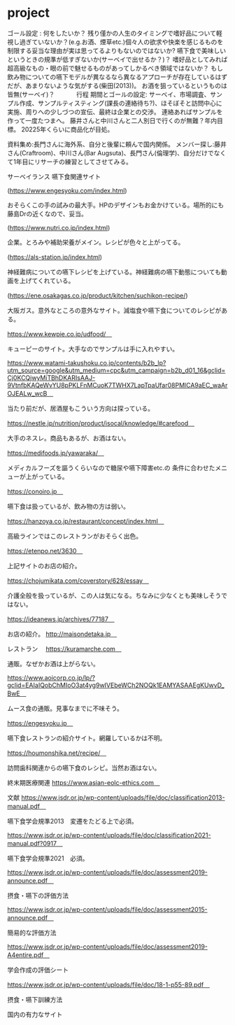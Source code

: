 # project
ゴール設定 : 
何をしたいか？
残り僅かの人生のタイミングで嗜好品について軽視し過ぎていないか？(e.g.お酒、煙草etc.)個々人の欲求や快楽を感じるものを制限する妥当な理由が実は思ってるよりもないのではないか?
嚥下食で美味しいというときの規準が低すぎないか(サーベイで出せるか？)？
嗜好品としてみれば超高級なもの・眼の前で魅せるものがあってしかるべき領域ではないか？
もし飲み物についての嚥下モデルが異なるなら異なるアプローチが存在しているはずだが、あまりないような気がする(柴田(2013))。
お酒を狙っているというものは皆無(サーベイ)？　　
　
行程
期間とゴールの設定:
サーベイ、市場調査、サンプル作成、サンプルティスティング(課長の連絡待ち?)、ほそぼそと訪問中心に実施、周りへの少しづつの宣伝、最終は企業との交渉。
連絡あればサンプルを作って一度たつまへ。
藤井さんと中川さんと二人別日で行くのが無難？年内目標。
20225年くらいに商品化が目処。


資料集め:長門さんに海外系、自分と後輩に頼んで国内関係。
メンバー探し:藤井さん(Craftroom)、中川さん(Bar Augsuta)、長門さん(倫理学)、自分だけでなくて1年目にリサーチの練習としてさせてみる。

サーベイランス
嚥下食関連サイト

(https://www.engesyoku.com/index.html)

おそらくこの手の試みの最大手。HPのデザインもお金かけている。場所的にも藤島Drの近くなので、妥当。

(https://www.nutri.co.jp/index.html)

企業。とろみや補助栄養がメイン。レシピが色々と上がってる。

(https://als-station.jp/index.html)　

神経難病についての嚥下レシピを上げている。神経難病の嚥下動態についても動画を上げてくれている。

(https://ene.osakagas.co.jp/product/kitchen/suchikon-recipe/)　

大阪ガス。意外なところの意外なサイト。減塩食や嚥下食についてのレシピがある。

https://www.kewpie.co.jp/udfood/　

キューピーのサイト。大手なのでサンプルは手に入れやすい。

https://www.watami-takushoku.co.jp/contents/b2b_lp?utm_source=google&utm_medium=cpc&utm_campaign=b2b_d01_16&gclid=Cj0KCQjwyMiTBhDKARIsAAJ-9VtnfbKAQeWvYU8pPKLFnMCuoK7TWHX7LapTpaUfar08PMlCA9aEC_waArOJEALw_wcB　

当たり前だが、居酒屋もこういう方向は探っている。

https://nestle.jp/nutrition/product/isocal/knowledge/#carefood　

大手のネスレ。商品もあるが、お酒はない。

https://medifoods.jp/yawaraka/　

メディカルフーズを謳うくらいなので糖尿や嚥下障害etc.の 条件に合わせたメニューが上がっている。

https://conoiro.jp　

嚥下食は扱っているが、飲み物の方は弱い。

https://hanzoya.co.jp/restaurant/concept/index.html　

高級ラインではこのレストランがおそらく出色。

https://etenpo.net/3630　

上記サイトのお店の紹介。

https://chojumikata.com/coverstory/628/essay　

介護全般を扱っているが、この人は気になる。ちなみに少なくとも美味しそうではない。

https://ideanews.jp/archives/77187　

お店の紹介。
http://maisondetaka.jp　

レストラン　
https://kuramarche.com　

通販。なぜかお酒は上がらない。

https://www.aoicorp.co.jp/lp/?gclid=EAIaIQobChMIoO3at4yg9wIVEbeWCh2NOQk1EAMYASAAEgKUwvD_BwE　

ムース食の通販。見事なまでに不味そう。

https://engesyoku.jp　

嚥下食レストランの紹介サイト。網羅しているかは不明。

https://houmonshika.net/recipe/　

訪問歯科関連からの嚥下食のレシピ。当然お酒はない。

終末期医療関連
https://www.asian-eolc-ethics.com　

文献
https://www.jsdr.or.jp/wp-content/uploads/file/doc/classification2013-manual.pdf　

嚥下食学会規準2013　変遷をたどる上で必須。

https://www.jsdr.or.jp/wp-content/uploads/file/doc/classification2021-manual.pdf?0917　

嚥下食学会規準2021　必須。

https://www.jsdr.or.jp/wp-content/uploads/file/doc/assessment2019-announce.pdf　

摂食・嚥下の評価方法

https://www.jsdr.or.jp/wp-content/uploads/file/doc/assessment2015-announce.pdf　

簡易的な評価方法

https://www.jsdr.or.jp/wp-content/uploads/file/doc/assessment2019-A4entire.pdf　

学会作成の評価シート　

https://www.jsdr.or.jp/wp-content/uploads/file/doc/18-1-p55-89.pdf　

摂食・嚥下訓練方法
　

国内の有力なサイト
